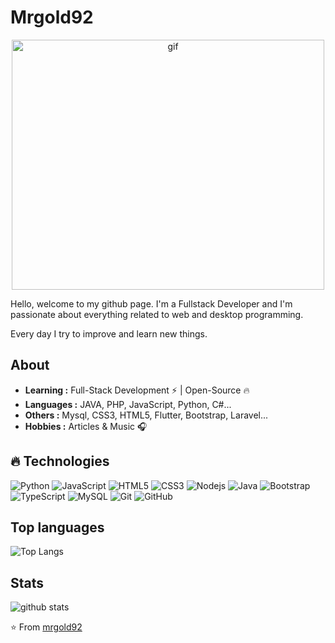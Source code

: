 # Mrgold92

<p align="center">
  <img src="https://media.giphy.com/media/WTjXuYA2y4o3UZly3W/source.gif" alt="gif" width="500" height="400">
<p>
Hello, welcome to my github page. I'm a Fullstack Developer and I'm passionate about everything related to web and desktop programming.

Every day I try to improve and learn new things.

## About

-  **Learning :** Full-Stack Development :zap: | Open-Source :fire:	
-  **Languages :** JAVA, PHP, JavaScript, Python, C#...
-  **Others :** Mysql, CSS3, HTML5, Flutter, Bootstrap, Laravel...
-  **Hobbies :** Articles & Music :headphones:



## 🔥 Technologies
![Python](https://img.shields.io/badge/-Python-black?style=flat-square&logo=Python)
![JavaScript](https://img.shields.io/badge/-JavaScript-black?style=flat-square&logo=javascript)
![HTML5](https://img.shields.io/badge/-HTML5-E34F26?style=flat-square&logo=html5&logoColor=white)
![CSS3](https://img.shields.io/badge/-CSS3-1572B6?style=flat-square&logo=css3)
![Nodejs](https://img.shields.io/badge/-Nodejs-black?style=flat-square&logo=Node.js)
![Java](https://img.shields.io/badge/-java-E34A86?style=flat-square&logo=java)
![Bootstrap](https://img.shields.io/badge/-Bootstrap-563D7C?style=flat-square&logo=bootstrap)
![TypeScript](https://img.shields.io/badge/-TypeScript-007ACC?style=flat-square&logo=typescript)
![MySQL](https://img.shields.io/badge/-MySQL-black?style=flat-square&logo=mysql)
![Git](https://img.shields.io/badge/-Git-black?style=flat-square&logo=git)
![GitHub](https://img.shields.io/badge/-GitHub-181717?style=flat-square&logo=github)

## Top languages 

![Top Langs](https://github-readme-stats.vercel.app/api/top-langs/?username=mrgold92&hide=TeX&layout=compact)

## Stats 

![github stats](https://github-readme-stats.vercel.app/api?username=mrgold92&show_icons=true)

⭐️ From [mrgold92](https://github.com/mrgol92)



